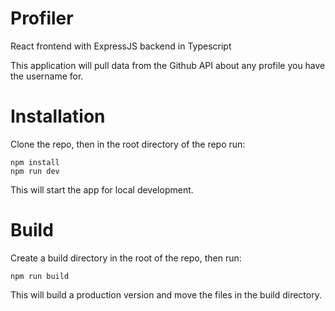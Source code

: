 # Profiler
React frontend with ExpressJS backend in Typescript

This application will pull data from the Github API about any profile you have the username for.

# Installation
Clone the repo, then in the root directory of the repo run:
```
npm install
npm run dev
```

This will start the app for local development.

# Build
Create a build directory in the root of the repo, then run:
```
npm run build
```

This will build a production version and move the files in the build directory.
